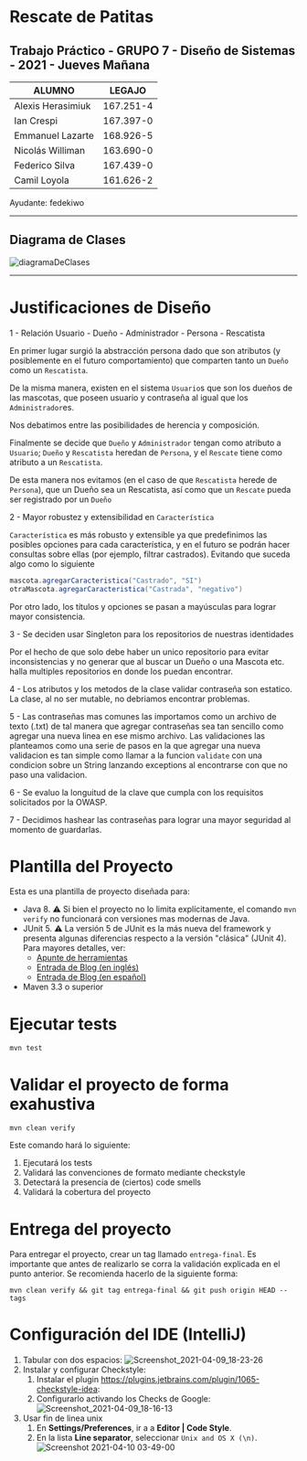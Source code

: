 # Rescate de Patitas

## Trabajo Práctico - GRUPO 7 - Diseño de Sistemas - 2021 - Jueves Mañana

| ALUMNO                            | LEGAJO        |               
| ----------------------------------|:-------------:|
| Alexis Herasimiuk                 | 167.251-4     |
| Ian Crespi                        | 167.397-0     |
| Emmanuel Lazarte                  | 168.926-5     |
| Nicolás Williman                  | 163.690-0     |
| Federico Silva                    | 167.439-0     |
| Camil Loyola                      | 161.626-2     |


Ayudante: fedekiwo

----

## Diagrama de Clases

![diagramaDeClases](http://www.plantuml.com/plantuml/proxy?cache=no&src=https://raw.githubusercontent.com/dds-utn/2021-ju-ma-grupo-7/main/diagramaDeClases.plantuml?token=AKL4DPTCLFCPCMSCV77F27DAWK5WK)



----

# Justificaciones de Diseño


1 - Relación Usuario - Dueño - Administrador - Persona - Rescatista

En primer lugar surgió la abstracción persona dado que son atributos (y posiblemente en el futuro comportamiento) que comparten tanto un `Dueño` como un `Rescatista`.

De la misma manera, existen en el sistema `Usuario`s que son los dueños de las mascotas, que poseen usuario y contraseña al igual que los `Administrador`es. 

Nos debatimos entre las posibilidades de herencia y composición.

Finalmente se decide que `Dueño` y `Administrador` tengan como atributo a `Usuario`; `Dueño` y `Rescatista` heredan de `Persona`, y el `Rescate` tiene como atributo a un `Rescatista`.

De esta manera nos evitamos (en el caso de que `Rescatista` herede de `Persona`), que un Dueño sea un Rescatista, así como que un `Rescate` pueda ser registrado por un `Dueño`


2 - Mayor robustez y extensibilidad en `Característica`

`Característica` es más robusto y extensible ya que predefinimos las posibles opciones para cada característica, y en el futuro se podrán hacer consultas sobre ellas (por ejemplo, filtrar castrados).
Evitando que suceda algo como lo siguiente

```java
mascota.agregarCaracteristica("Castrado", "SI")
otraMascota.agregarCaracteristica("Castrada", "negativo")
```

Por otro lado, los títulos y opciones se pasan a mayúsculas para lograr mayor consistencia.


3 - Se deciden usar Singleton para los repositorios de nuestras identidades

Por el hecho de que solo debe haber un unico repositorio para evitar inconsistencias y no generar que al buscar un Dueño o una Mascota etc. halla
multiples repositorios en donde los puedan encontrar.


4 - Los atributos y los metodos de la clase validar contraseña son estatico. La clase, al no ser mutable, no debriamos
encontrar problemas.


5 - Las contraseñas mas comunes las importamos como un archivo de texto (.txt) de tal manera que agregar contraseñas
sea tan sencillo como agregar una nueva linea en ese mismo archivo. 
Las validaciones las planteamos como una serie de pasos en la que agregar una nueva validacion es tan simple como llamar
a la funcion `validate` con una condicion sobre un String lanzando exceptions al encontrarse con que no paso una validacion.


6 - Se evaluo la longuitud de la clave que cumpla con los requisitos solicitados por la OWASP.


7 - Decidimos hashear las contraseñas para lograr una mayor seguridad al momento de guardarlas.







# Plantilla del Proyecto


Esta es una plantilla de proyecto diseñada para: 

* Java 8. :warning: Si bien el proyecto no lo limita explícitamente, el comando `mvn verify` no funcionará con versiones mas modernas de Java. 
* JUnit 5. :warning: La versión 5 de JUnit es la más nueva del framework y presenta algunas diferencias respecto a la versión "clásica" (JUnit 4). Para mayores detalles, ver: 
  *  [Apunte de herramientas](https://docs.google.com/document/d/1VYBey56M0UU6C0689hAClAvF9ILE6E7nKIuOqrRJnWQ/edit#heading=h.dnwhvummp994)
  *  [Entrada de Blog (en inglés)](https://www.baeldung.com/junit-5-migration) 
  *  [Entrada de Blog (en español)](https://www.paradigmadigital.com/dev/nos-espera-junit-5/)
* Maven 3.3 o superior

# Ejecutar tests

```
mvn test
```

# Validar el proyecto de forma exahustiva

```
mvn clean verify
```

Este comando hará lo siguiente:

 1. Ejecutará los tests
 2. Validará las convenciones de formato mediante checkstyle
 3. Detectará la presencia de (ciertos) code smells
 4. Validará la cobertura del proyecto

# Entrega del proyecto

Para entregar el proyecto, crear un tag llamado `entrega-final`. Es importante que antes de realizarlo se corra la validación
explicada en el punto anterior. Se recomienda hacerlo de la siguiente forma:

```
mvn clean verify && git tag entrega-final && git push origin HEAD --tags
```

# Configuración del IDE (IntelliJ)

 1. Tabular con dos espacios: ![Screenshot_2021-04-09_18-23-26](https://user-images.githubusercontent.com/677436/114242543-73e1fe00-9961-11eb-9a61-7e34be9fb8de.png)
 2. Instalar y configurar Checkstyle:
    1. Instalar el plugin https://plugins.jetbrains.com/plugin/1065-checkstyle-idea:
    2. Configurarlo activando los Checks de Google: ![Screenshot_2021-04-09_18-16-13](https://user-images.githubusercontent.com/677436/114242548-75132b00-9961-11eb-972e-28e6e1412979.png)
 3. Usar fin de linea unix
    1. En **Settings/Preferences**, ir a a **Editor | Code Style**.
    2. En la lista **Line separator**, seleccionar `Unix and OS X (\n)`.
 ![Screenshot 2021-04-10 03-49-00](https://user-images.githubusercontent.com/11875266/114260872-c6490c00-99ad-11eb-838f-022acc1903f4.png)
